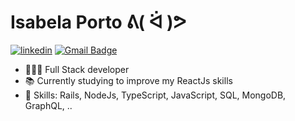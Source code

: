 # Isabela Porto ᕕ( ᐛ )ᕗ
[![linkedin](https://img.shields.io/badge/-isabelamporto-blue?style=flat-square&logo=Linkedin&logoColor=white)](https://www.linkedin.com/in/isabelamporto/)
[![Gmail Badge](https://img.shields.io/badge/-Gmail-c14438?style=flat-square&logo=Gmail&logoColor=white&link=mailto:isamukotakoporto@gmail.com)](mailto:isamukotakoporto@gmail.com)

 -  👩🏻‍💻 Full Stack developer
 - 📚 Currently studying to improve my ReactJs skills
 - 🧩 Skills: Rails, NodeJs, TypeScript, JavaScript, SQL, MongoDB, GraphQL, ..

<!--**isaporto/isaporto** is a ✨ _special_ ✨ repository because its `README.md` (this file) appears on your GitHub profile.-->

